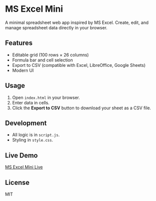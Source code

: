 # MS Excel Mini

A minimal spreadsheet web app inspired by MS Excel. Create, edit, and manage spreadsheet data directly in your browser.

## Features
- Editable grid (100 rows × 26 columns)
- Formula bar and cell selection
- Export to CSV (compatible with Excel, LibreOffice, Google Sheets)
- Modern UI

## Usage
1. Open `index.html` in your browser.
2. Enter data in cells.
3. Click the **Export to CSV** button to download your sheet as a CSV file.

## Development
- All logic is in `script.js`.
- Styling in `style.css`.

## Live Demo
[MS Excel Mini Live](https://adityasrivastava29.github.io/MS-Excel-Mini/)

## License
MIT
